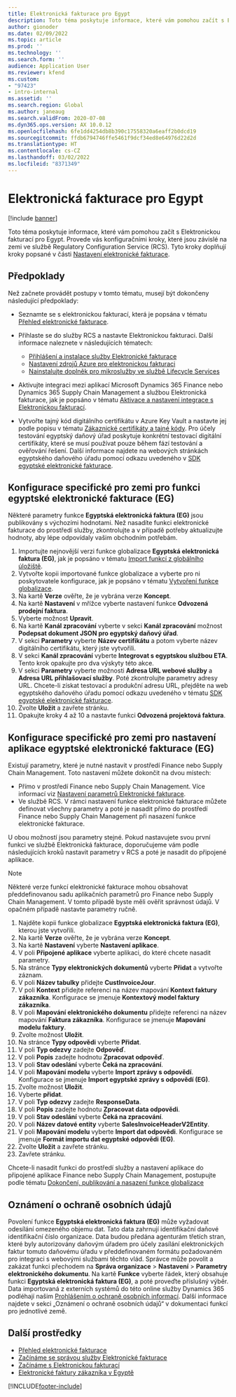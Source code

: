 ```yaml
---
title: Elektronická fakturace pro Egypt
description: Toto téma poskytuje informace, které vám pomohou začít s Elektronickou fakturací pro Egypt v Microsoft Dynamics 365 Finance a Dynamics 365 Supply Chain Management.
author: gionoder
ms.date: 02/09/2022
ms.topic: article
ms.prod: ''
ms.technology: ''
ms.search.form: ''
audience: Application User
ms.reviewer: kfend
ms.custom:
- "97423"
- intro-internal
ms.assetid: ''
ms.search.region: Global
ms.author: janeaug
ms.search.validFrom: 2020-07-08
ms.dyn365.ops.version: AX 10.0.12
ms.openlocfilehash: 6fe1dd4254db8b390c17558320a6eaff2b0dcd19
ms.sourcegitcommit: ffdb6794746ffe5461f9dcf34ed8e64976d22d2d
ms.translationtype: HT
ms.contentlocale: cs-CZ
ms.lasthandoff: 03/02/2022
ms.locfileid: "8371349"
---
```

# <a name="electronic-invoicing-for-egypt"></a>Elektronická fakturace pro Egypt

[!include [banner](../includes/banner.md)]

Toto téma poskytuje informace, které vám pomohou začít s Elektronickou fakturací pro Egypt. Provede vás konfiguračními kroky, které jsou závislé na zemi ve službě Regulatory Configuration Service (RCS). Tyto kroky doplňují kroky popsané v části [Nastavení elektronické fakturace](e-invoicing-set-up-overview.md).

## <a name="prerequisites"></a>Předpoklady

Než začnete provádět postupy v tomto tématu, musejí být dokončeny následující předpoklady:

- Seznamte se s elektronickou fakturací, která je popsána v tématu [Přehled elektronické fakturace](e-invoicing-service-overview.md).
- Přihlaste se do služby RCS a nastavte Elektronickou fakturaci. Další informace naleznete v následujících tématech:

    - [Přihlášení a instalace služby Elektronické fakturace](e-invoicing-sign-up-install.md)
    - [Nastavení zdrojů Azure pro elektronickou fakturaci](e-invoicing-set-up-azure-resources.md)
    - [Nainstalujte doplněk pro mikroslužby ve službě Lifecycle Services](e-invoicing-install-add-in-microservices-lcs.md)
    
- Aktivujte integraci mezi aplikací Microsoft Dynamics 365 Finance nebo Dynamics 365 Supply Chain Management a službou Elektronická fakturace, jak je popsáno v tématu [Aktivace a nastavení integrace s Elektronickou fakturací](e-invoicing-activate-setup-integration.md).
- Vytvořte tajný kód digitálního certifikátu v Azure Key Vault a nastavte jej podle popisu v tématu [Zákaznické certifikáty a tajné kódy](e-invoicing-customer-certificates-secrets.md). Pro účely testování egyptský daňový úřad poskytuje konkrétní testovací digitální certifikáty, které se musí používat pouze během fází testování a ověřování řešení. Další informace najdete na webových stránkách egyptského daňového úřadu pomocí odkazu uvedeného v [SDK egyptské elektronické fakturace](https://sdk.sit.invoicing.eta.gov.eg/faq/).

## <a name="country-specific-configuration-for-the-egyptian-electronic-invoice-eg-feature"></a>Konfigurace specifické pro zemi pro funkci egyptské elektronické fakturace (EG)

Některé parametry funkce **Egyptská elektronická faktura (EG)** jsou publikovány s výchozími hodnotami. Než nasadíte funkci elektronické fakturace do prostředí služby, zkontrolujte a v případě potřeby aktualizujte hodnoty, aby lépe odpovídaly vašim obchodním potřebám.

1. Importujte nejnovější verzi funkce globalizace **Egyptská elektronická faktura (EG)**, jak je popsáno v tématu [Import funkcí z globálního úložiště](e-invoicing-import-feature-global-repository.md).
2. Vytvořte kopii importované funkce globalizace a vyberte pro ni poskytovatele konfigurace, jak je popsáno v tématu [Vytvoření funkce globalizace](e-invoicing-create-new-globalization-feature.md).
3. Na kartě **Verze** ověřte, že je vybrána verze **Koncept**.
4. Na kartě **Nastavení** v mřížce vyberte nastavení funkce **Odvozená prodejní faktura**.
5. Vyberte možnost **Upravit**.
6. Na kartě **Kanál zpracování** vyberte v sekci **Kanál zpracování** možnost **Podepsat dokument JSON pro egyptský daňový úřad**.
7. V sekci **Parametry** vyberte **Název certifikátu** a potom vyberte název digitálního certifikátu, který jste vytvořili.
8. V sekci **Kanál zpracování** vyberte **Integrovat s egyptskou službou ETA**. Tento krok opakujte pro dva výskyty této akce.
9. V sekci **Parametry** vyberte možnosti **Adresa URL webové služby** a **Adresa URL přihlašovací služby**. Poté zkontrolujte parametry adresy URL. Chcete-li získat testovací a produkční adresu URL, přejděte na web egyptského daňového úřadu pomocí odkazu uvedeného v tématu [SDK egyptské elektronické fakturace](https://sdk.sit.invoicing.eta.gov.eg/faq/).
10. Zvolte **Uložit** a zavřete stránku.
11. Opakujte kroky 4 až 10 a nastavte funkci **Odvozená projektová faktura**.

## <a name="country-specific-configuration-for-the-egyptian-electronic-invoice-eg-application-setup"></a>Konfigurace specifické pro zemi pro nastavení aplikace egyptské elektronické fakturace (EG)

Existují parametry, které je nutné nastavit v prostředí Finance nebo Supply Chain Management. Toto nastavení můžete dokončit na dvou místech:

- Přímo v prostředí Finance nebo Supply Chain Management. Více informací viz [Nastavení parametrů Elektronické fakturace](e-invoicing-set-up-parameters.md).
- Ve službě RCS. V rámci nastavení funkce elektronické fakturace můžete definovat všechny parametry a poté je nasadit přímo do prostředí Finance nebo Supply Chain Management při nasazení funkce elektronické fakturace.

U obou možností jsou parametry stejné. Pokud nastavujete svou první funkci ve službě Elektronická fakturace, doporučujeme vám podle následujících kroků nastavit parametry v RCS a poté je nasadit do připojené aplikace.

> [!NOTE]
> Některé verze funkcí elektronické fakturace mohou obsahovat předdefinovanou sadu aplikačních parametrů pro Finance nebo Supply Chain Management. V tomto případě byste měli ověřit správnost údajů. V opačném případě nastavte parametry ručně.

1. Najděte kopii funkce globalizace **Egyptská elektronická faktura (EG)**, kterou jste vytvořili.
2. Na kartě **Verze** ověřte, že je vybrána verze **Koncept**.
3. Na kartě **Nastavení** vyberte **Nastavení aplikace**.
4. V poli **Připojené aplikace** vyberte aplikaci, do které chcete nasadit parametry.
5. Na stránce **Typy elektronických dokumentů** vyberte **Přidat** a vytvořte záznam.
6. V poli **Název tabulky** přidejte **CustInvoiceJour**.
7. V poli **Kontext** přidejte referenci na název mapování **Kontext faktury zákazníka**. Konfigurace se jmenuje **Kontextový model faktury zákazníka**.
8. V poli **Mapování elektronického dokumentu** přidejte referenci na název mapování **Faktura zákazníka**. Konfigurace se jmenuje **Mapování modelu faktury**.
9. Zvolte možnost **Uložit**.
10. Na stránce **Typy odpovědi** vyberte **Přidat**.
11. V poli **Typ odezvy** zadejte **Odpověď**.
12. V poli **Popis** zadejte hodnotu **Zpracovat odpověď**.
13. V poli **Stav odeslání** vyberte **Čeká na zpracování**.
14. V poli **Mapování modelu** vyberte **Import zprávy s odpovědí**. Konfigurace se jmenuje **Import egyptské zprávy s odpovědí (EG)**.
15. Zvolte možnost **Uložit**.
16. Vyberte **přidat**.
17. V poli **Typ odezvy** zadejte **ResponseData**.
18. V poli **Popis** zadejte hodnotu **Zpracovat data odpovědi**.
19. V poli **Stav odeslání** vyberte **Čeká na zpracování**.
20. V poli **Název datové entity** vyberte **SalesInvoiceHeaderV2Entity**.
21. V poli **Mapování modelu** vyberte **Import dat odpovědi**. Konfigurace se jmenuje **Formát importu dat egyptské odpovědi (EG)**.
22. Zvolte **Uložit** a zavřete stránku.
23. Zavřete stránku.

Chcete-li nasadit funkci do prostředí služby a nastavení aplikace do připojené aplikace Finance nebo Supply Chain Management, postupujte podle tématu [Dokončení, publikování a nasazení funkce globalizace](e-invoicing-complete-publish-deploy-globalization-feature.md)

## <a name="privacy-notice"></a>Oznámení o ochraně osobních údajů

Povolení funkce **Egyptská elektronická faktura (EG)** může vyžadovat odesílání omezeného objemu dat. Tato data zahrnují identifikační daňové identifikační číslo organizace. Data budou předána agenturám třetích stran, které byly autorizovány daňovým úřadem pro účely zasílání elektronických faktur tomuto daňovému úřadu v předdefinovaném formátu požadovaném pro integraci s webovými službami těchto vlád. Správce může povolit a zakázat funkci přechodem na **Správa organizace** \> **Nastavení** \> **Parametry elektronického dokumentu**. Na kartě **Funkce** vyberte řádek, který obsahuje funkci **Egyptská elektronická faktura (EG)**, a poté proveďte příslušný výběr. Data importovaná z externích systémů do této online služby Dynamics 365 podléhají našim [Prohlášením o ochraně osobních informací](https://go.microsoft.com/fwlink/?LinkId=512132). Další informace najdete v sekci „Oznámení o ochraně osobních údajů“ v dokumentaci funkcí pro jednotlivé země.

## <a name="additional-resources"></a>Další prostředky

- [Přehled elektronické fakturace](e-invoicing-service-overview.md)
- [Začínáme se správou služby Elektronické fakturace](e-invoicing-get-started-service-administration.md)
- [Začínáme s Elektronickou fakturací](e-invoicing-get-started.md)
- [Elektronické faktury zákazníka v Egyptě](emea-egy-e-invoices.md)

[!INCLUDE[footer-include](../../includes/footer-banner.md)]
